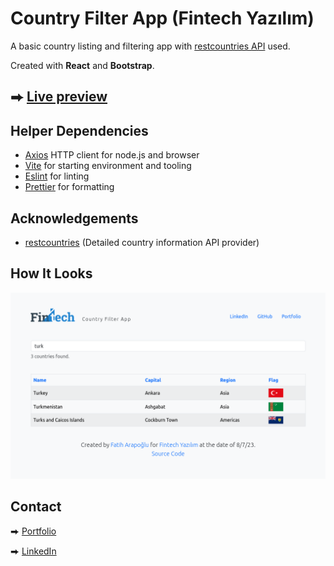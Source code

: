 # Country Filter App (Fintech Yazılım)

A basic country listing and filtering app with [restcountries API](https://restcountries.com/v2/all) used.

Created with **React** and **Bootstrap**.

## ⮕ [Live preview](https://fatiharapoglu.github.io/country-filter/)

## Helper Dependencies

-   [Axios](https://axios-http.com/docs/intro) HTTP client for node.js and browser
-   [Vite](https://vitejs.dev/) for starting environment and tooling
-   [Eslint](https://eslint.org/) for linting
-   [Prettier](https://prettier.io/) for formatting

## Acknowledgements

-   [restcountries](https://restcountries.com/v2/all) (Detailed country information API provider)

## How It Looks

![ss](/public/readme.png)

## Contact

⮕ [Portfolio](https://fatiharapoglu.dev)

⮕ [LinkedIn](https://www.linkedin.com/in/fatiharapoglu/)
